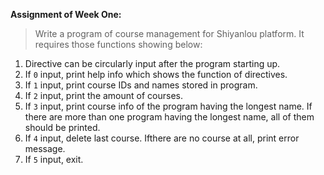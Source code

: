**Assignment of Week One:**  
>Write a program of course management for Shiyanlou platform. It requires those functions showing below:  

1. Directive can be circularly input after the program starting up.
2. If `0` input, print help info which shows the function of directives.
3. If `1` input, print course IDs and names stored in program.
4. If `2` input, print the amount of courses.
5. If `3` input, print course info of the program having the longest name. If there are more than one program having the longest name, all of them should be printed.
6. If `4` input, delete last course. Ifthere are no course at all, print error message.
7. If `5` input, exit.